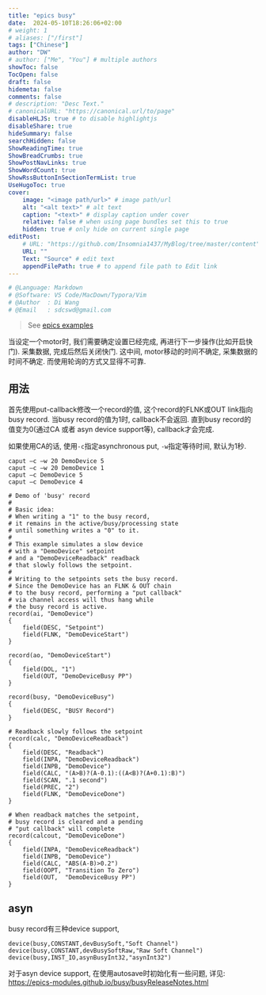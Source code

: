 ```yaml
---
title: "epics busy"
date:  2024-05-10T18:26:06+02:00
# weight: 1
# aliases: ["/first"]
tags: ["Chinese"]
author: "DW"
# author: ["Me", "You"] # multiple authors
showToc: false
TocOpen: false
draft: false
hidemeta: false
comments: false
# description: "Desc Text."
# canonicalURL: "https://canonical.url/to/page"
disableHLJS: true # to disable highlightjs
disableShare: true
hideSummary: false
searchHidden: false
ShowReadingTime: true
ShowBreadCrumbs: true
ShowPostNavLinks: true
ShowWordCount: true
ShowRssButtonInSectionTermList: true
UseHugoToc: true
cover:
    image: "<image path/url>" # image path/url
    alt: "<alt text>" # alt text
    caption: "<text>" # display caption under cover
    relative: false # when using page bundles set this to true
    hidden: true # only hide on current single page
editPost:
    # URL: "https://github.com/Insomnia1437/MyBlog/tree/master/content"
    URL: ""
    Text: "Source" # edit text
    appendFilePath: true # to append file path to Edit link
---
```

```python
# @Language: Markdown
# @Software: VS Code/MacDown/Typora/Vim
# @Author  : Di Wang
# @Email   : sdcswd@gmail.com
```

> See [epics examples](/posts/epics-examples)

当设定一个motor时, 我们需要确定设置已经完成, 再进行下一步操作(比如开启快门). 采集数据, 完成后然后关闭快门. 这中间, motor移动的时间不确定, 采集数据的时间不确定. 而使用轮询的方式又显得不可靠.

## 用法
首先使用put-callback修改一个record的值, 这个record的FLNK或OUT link指向busy record. 当busy record的值为1时, callback不会返回. 直到busy record的值变为0(通过CA 或者 asyn device support等), callback才会完成.

如果使用CA的话, 使用`-c`指定asynchronous put, `-w`指定等待时间, 默认为1秒.

```shell
caput –c –w 20 DemoDevice 5
caput –c –w 20 DemoDevice 1
caput –c DemoDevice 5
caput –c DemoDevice 4
```

```epics
# Demo of 'busy' record
#
# Basic idea:
# When writing a "1" to the busy record,
# it remains in the active/busy/processing state
# until something writes a "0" to it.
#
# This example simulates a slow device
# with a "DemoDevice" setpoint
# and a "DemoDeviceReadback" readback
# that slowly follows the setpoint.
#
# Writing to the setpoints sets the busy record.
# Since the DemoDevice has an FLNK & OUT chain
# to the busy record, performing a "put callback"
# via channel access will thus hang while
# the busy record is active.
record(ai, "DemoDevice")
{
    field(DESC, "Setpoint")
    field(FLNK, "DemoDeviceStart")
}

record(ao, "DemoDeviceStart")
{
    field(DOL, "1")
    field(OUT, "DemoDeviceBusy PP")
}

record(busy, "DemoDeviceBusy")
{
    field(DESC, "BUSY Record")
}

# Readback slowly follows the setpoint
record(calc, "DemoDeviceReadback")
{
    field(DESC, "Readback")
    field(INPA, "DemoDeviceReadback")
    field(INPB, "DemoDevice")
    field(CALC, "(A>B)?(A-0.1):((A<B)?(A+0.1):B)")
    field(SCAN, ".1 second")
    field(PREC, "2")
    field(FLNK, "DemoDeviceDone")
}

# When readback matches the setpoint,
# busy record is cleared and a pending
# "put callback" will complete
record(calcout, "DemoDeviceDone")
{
    field(INPA, "DemoDeviceReadback")
    field(INPB, "DemoDevice")
    field(CALC, "ABS(A-B)>0.2")
    field(OOPT, "Transition To Zero")
    field(OUT,  "DemoDeviceBusy PP")
}
```

## asyn

busy record有三种device support,
```
device(busy,CONSTANT,devBusySoft,"Soft Channel")
device(busy,CONSTANT,devBusySoftRaw,"Raw Soft Channel")
device(busy,INST_IO,asynBusyInt32,"asynInt32")
```

对于asyn device support, 在使用autosave时初始化有一些问题, 详见: https://epics-modules.github.io/busy/busyReleaseNotes.html

